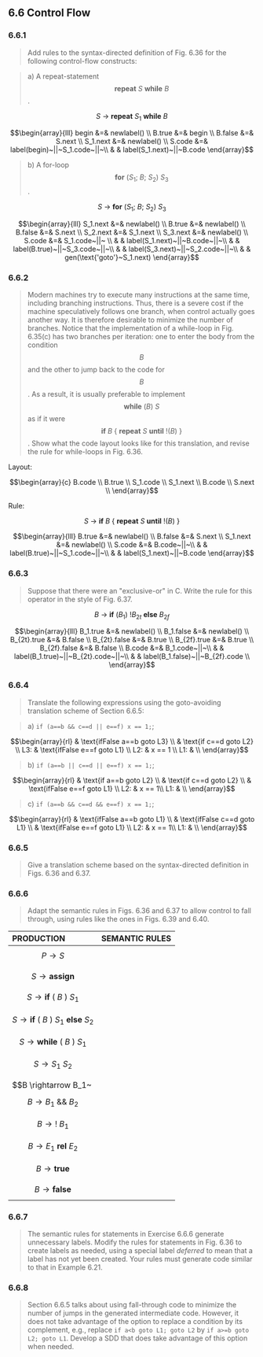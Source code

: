 ## 6.6 Control Flow

### 6.6.1

> Add rules to the syntax-directed definition of Fig. 6.36 for the following control-flow constructs:

> a) A repeat-statement $$\mathbf{repeat}~S~\mathbf{while}~B$$.

$$S~\rightarrow~\mathbf{repeat}~S_1~\mathbf{while}~B$$

$$\begin{array}{lll}
begin &=& newlabel() \\
B.true &=& begin \\
B.false &=& S.next \\
S_1.next &=& newlabel() \\
S.code &=& label(begin)~||~S_1.code~||~\\
& & label(S_1.next)~||~B.code
\end{array}$$

> b) A for-loop $$\mathbf{for}~(S_1;~B;~S_2)~S_3$$.

$$S~\rightarrow~\mathbf{for}~(S_1;~B;~S_2)~S_3$$

$$\begin{array}{lll}
S_1.next &=& newlabel() \\
B.true &=& newlabel() \\
B.false &=& S.next \\
S_2.next &=& S_1.next \\
S_3.next &=& newlabel() \\
S.code &=& S_1.code~||~ \\
& & label(S_1.next)~||~B.code~||~\\
& & label(B.true)~||~S_3.code~||~\\
& & label(S_3.next)~||~S_2.code~||~\\
& & gen(\text{'goto'}~S_1.next)
\end{array}$$

### 6.6.2

> Modern machines try to execute many instructions at the same time, including branching instructions. Thus, there is a severe cost if the machine speculatively follows one branch, when control actually goes another way. It is therefore desirable to minimize the number of branches. Notice that the implementation of a while-loop in Fig. 6.35(c) has two branches per iteration: one to enter the body from the condition $$B$$ and the other to jump back to the code for $$B$$. As a result, it is usually preferable to implement $$\mathbf{while}~(B)~S$$ as if it were $$\mathbf{if}~B~\{~\mathbf{repeat}~S~\mathbf{until}~!(B)~\}$$. Show what the code layout looks like for this translation, and revise the rule for while-loops in Fig. 6.36.

Layout:

$$\begin{array}{c}
B.code \\
B.true \\
S_1.code \\
S_1.next \\
B.code \\
S.next \\
\end{array}$$

Rule:

$$S~\rightarrow~\mathbf{if}~B~\{~\mathbf{repeat}~S~\mathbf{until}~!(B)~\}$$

$$\begin{array}{lll}
B.true &=& newlabel() \\
B.false &=& S.next \\
S_1.next &=& newlabel() \\
S.code &=& B.code~||~\\
& & label(B.true)~||~S_1.code~||~\\
& & label(S_1.next)~||~B.code
\end{array}$$

### 6.6.3

> Suppose that there were an "exclusive-or" in C. Write the rule for this operator in the style of Fig. 6.37.

$$B~\rightarrow~\mathbf{if}~(B_1)~!B_{2t}~\mathbf{else}~B_{2f}$$

$$\begin{array}{lll}
B_1.true &=& newlabel() \\
B_1.false &=& newlabel() \\
B_{2t}.true &=& B.false \\
B_{2t}.false &=& B.true \\
B_{2f}.true &=& B.true \\
B_{2f}.false &=& B.false \\
B.code &=& B_1.code~||~\\
& & label(B_1.true)~||~B_{2t}.code~||~\\
& & label(B_1.false)~||~B_{2f}.code \\
\end{array}$$

### 6.6.4

> Translate the following expressions using the goto-avoiding translation scheme of Section 6.6.5:

> a) `if (a==b && c==d || e==f) x == 1;`;

$$\begin{array}{rl}
& \text{ifFalse a==b goto L3} \\
& \text{if c==d goto L2} \\
L3: & \text{ifFalse e==f goto L1} \\
L2: & x == 1 \\
L1: & \\
\end{array}$$

> b) `if (a==b || c==d || e==f) x == 1;`;

$$\begin{array}{rl}
& \text{if a==b goto L2} \\
& \text{if c==d goto L2} \\
& \text{ifFalse e==f goto L1} \\
L2: & x == 1\\
L1: & \\
\end{array}$$

> c) `if (a==b && c==d && e==f) x == 1;`;

$$\begin{array}{rl}
& \text{ifFalse a==b goto L1} \\
& \text{ifFalse c==d goto L1} \\
& \text{ifFalse e==f goto L1} \\
L2: & x == 1\\
L1: & \\
\end{array}$$

### 6.6.5

> Give a translation scheme based on the syntax-directed definition in Figs. 6.36 and 6.37.

### 6.6.6

> Adapt the semantic rules in Figs. 6.36 and 6.37 to allow control to fall through, using rules like the ones in Figs. 6.39 and 6.40.

| PRODUCTION | SEMANTIC RULES |
|:-----------|:---------------|
| $$P \rightarrow S$$ | |
| $$S \rightarrow \mathbf{assign}$$ | |
| $$S \rightarrow \mathbf{if}~(~B~)~S_1$$ | |
| $$S \rightarrow \mathbf{if}~(~B~)~S_1~\mathbf{else}~S_2$$ | |
| $$S \rightarrow \mathbf{while}~(~B~)~S_1$$ | |
| $$S \rightarrow S_1~S_2$$ | |
| | |
| $$B \rightarrow B_1~||~B_2$$ | |
| $$B \rightarrow B_1~\&\&~B_2$$ | |
| $$B \rightarrow !~B_1$$ | |
| $$B \rightarrow E_1~\mathbf{rel}~E_2$$ | |
| $$B \rightarrow \mathbf{true}$$ | |
| $$B \rightarrow \mathbf{false}$$ | |

### 6.6.7

> The semantic rules for statements in Exercise 6.6.6 generate unnecessary labels. Modify the rules for statements in Fig.  6.36 to create labels as needed, using a special label _deferred_ to mean that a label has not yet been created. Your rules must generate code similar to that in Example 6.21.

### 6.6.8

> Section 6.6.5 talks about using fall-through code to minimize the number of jumps in the generated intermediate code. However, it does not take advantage of the option to replace a condition by its complement, e.g., replace `if a<b goto L1; goto L2` by `if a>=b goto L2; goto L1`. Develop a SDD that does take advantage of this option when needed.
